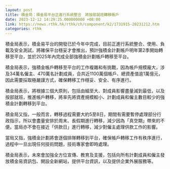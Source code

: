 ```yaml
---
layout: post
title: 積金局：積金易平台正進行系統整合　將按部就班轉移帳戶
date: 2023-12-12 14:29:25.000000000 +08:00
link: https://news.rthk.hk/rthk/ch/component/k2/1731915-20231212.htm
categories: rthk
---
```


積金局表示，積金易平台的開發已於今年中完成，目前正進行系統整合、使用、負載及安全測試，將確保平台穩妥才會推出，預計強積金計劃帳戶明年第2季開始轉移至平台，並於2025年內完成全部強積金計劃帳戶轉移至平台。

積金局表示，強積金帳戶轉移至平台的工作複雜和有挑戰，因為帳戶規模龐大，涉及34萬名僱主、470萬名計劃成員，合共近1100萬個帳戶、總資產值逾1萬億元，因此需要採取極嚴謹方式，確保轉移工作穩妥、安全、有序進行。

積金局表示，將根據三個大原則，包括由細至大、對成員影響盡量減到最低，以及按部就班，推進帳戶轉移，將率先將資產規模較小、計劃成員和僱主數目較少的強積金計劃轉移到平台。

積金局又指，一般而言，轉移過程需要大約5至8日，期間有需要暫停處理部分行政指示，所以會盡量安排於周末、長假期進行轉移，減少因為「真空期」帶來的不便。當局亦不會在接近「供款日」進行轉移，減少對僱主處理供款工作的影響。

當局又指，強積金計劃將會逐個排隊轉移到平台，確保帳戶轉移工作有秩序進行，過程中一旦出現任何技術問題，技術專家會即時處理。

積金局表示，未來會加強全方位宣傳、教育及支援，包括向所有計劃成員和僱主發放積金易資訊包、開設全新網站，提供平台資訊，以及提供企業外展服務等。
